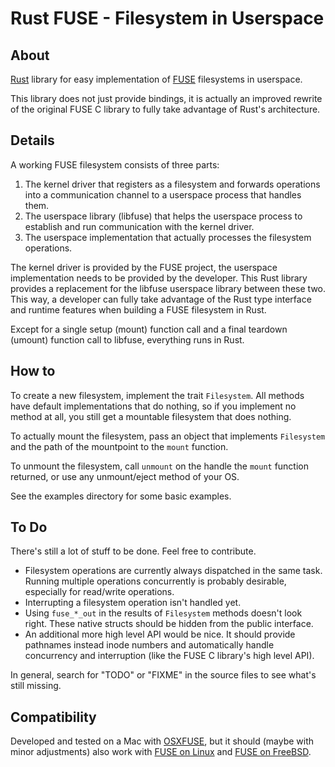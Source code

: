 # Rust FUSE - Filesystem in Userspace

## About
[Rust](http://rust-lang.org/) library for easy implementation of [FUSE](http://osxfuse.github.io) filesystems in userspace.

This library does not just provide bindings, it is actually an improved rewrite of the original FUSE C library to fully take advantage of Rust's architecture.

## Details

A working FUSE filesystem consists of three parts:

1. The kernel driver that registers as a filesystem and forwards operations into a communication channel to a userspace process that handles them.
1. The userspace library (libfuse) that helps the userspace process to establish and run communication with the kernel driver.
1. The userspace implementation that actually processes the filesystem operations.

The kernel driver is provided by the FUSE project, the userspace implementation needs to be provided by the developer. This Rust library provides a replacement for the libfuse userspace library between these two. This way, a developer can fully take advantage of the Rust type interface and runtime features when building a FUSE filesystem in Rust.

Except for a single setup (mount) function call and a final teardown (umount) function call to libfuse, everything runs in Rust.

## How to

To create a new filesystem, implement the trait `Filesystem`. All methods have default implementations that do nothing, so if you implement no method at all, you still get a mountable filesystem that does nothing.

To actually mount the filesystem, pass an object that implements `Filesystem` and the path of the mountpoint to the `mount` function.

To unmount the filesystem, call `unmount` on the handle the `mount` function returned, or use any unmount/eject method of your OS.

See the examples directory for some basic examples.

## To Do

There's still a lot of stuff to be done. Feel free to contribute.

- Filesystem operations are currently always dispatched in the same task. Running multiple operations concurrently is probably desirable, especially for read/write operations.
- Interrupting a filesystem operation isn't handled yet.
- Using `fuse_*_out` in the results of `Filesystem` methods doesn't look right. These native structs should be hidden from the public interface.
- An additional more high level API would be nice. It should provide pathnames instead inode numbers and automatically handle concurrency and interruption (like the FUSE C library's high level API).

In general, search for "TODO" or "FIXME" in the source files to see what's still missing.

## Compatibility

Developed and tested on a Mac with [OSXFUSE](http://osxfuse.github.io), but it should (maybe with minor adjustments) also work with [FUSE on Linux](http://fuse.sourceforge.net) and [FUSE on FreeBSD](https://wiki.freebsd.org/FuseFilesystem).
